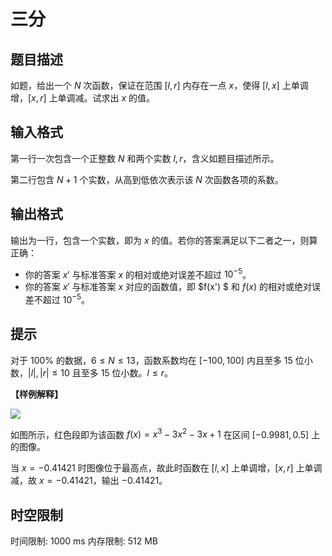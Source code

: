 # 三分

## 题目描述

如题，给出一个 $N$ 次函数，保证在范围 $[l, r]$ 内存在一点 $x$，使得 $[l, x]$ 上单调增，$[x, r]$ 上单调减。试求出 $x$ 的值。

## 输入格式

第一行一次包含一个正整数 $N$ 和两个实数 $l, r$，含义如题目描述所示。

第二行包含 $N + 1$ 个实数，从高到低依次表示该 $N$ 次函数各项的系数。

## 输出格式

输出为一行，包含一个实数，即为 $x$ 的值。若你的答案满足以下二者之一，则算正确：
- 你的答案 $x'$ 与标准答案 $x$ 的相对或绝对误差不超过 $10^{-5}$。
- 你的答案 $x'$ 与标准答案 $x$ 对应的函数值，即 $f(x') $ 和 $f(x)$ 的相对或绝对误差不超过 $10^{-5}$。



## 提示

对于 $100\%$ 的数据，$6 \le N \le 13$，函数系数均在 $[-100,100]$ 内且至多 $15$ 位小数，$|l|,|r|\leq 10$ 且至多 $15$ 位小数。$l\leq r$。

**【样例解释】**

 ![](https://cdn.luogu.com.cn/upload/pic/2297.png) 

如图所示，红色段即为该函数 $f(x) = x^3 - 3 x^2 - 3x + 1$ 在区间 $[-0.9981, 0.5]$ 上的图像。

当 $x = -0.41421$ 时图像位于最高点，故此时函数在 $[l, x]$ 上单调增，$[x, r]$ 上单调减，故 $x = -0.41421$，输出 $-0.41421$。


## 时空限制

时间限制: 1000 ms
内存限制: 512 MB
